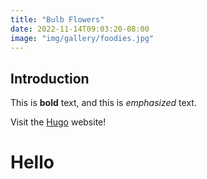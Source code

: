 ```yaml
---
title: "Bulb Flowers"
date: 2022-11-14T09:03:20-08:00
image: "img/gallery/foodies.jpg"
---
```

## Introduction

This is **bold** text, and this is *emphasized* text.

Visit the [Hugo](https://gohugo.io) website!

<h1>Hello</h1>